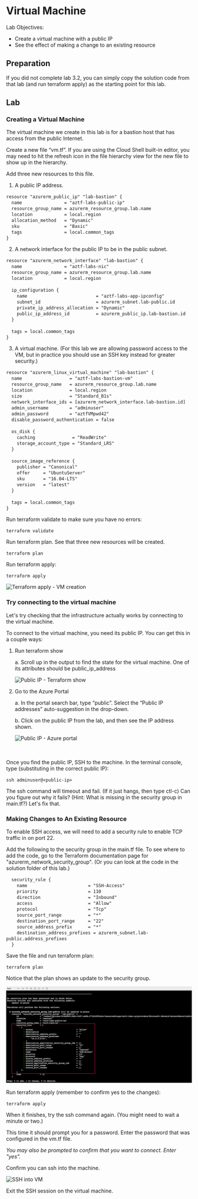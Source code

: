 # Virtual Machine

Lab Objectives:
- Create a virtual machine with a public IP
- See the effect of making a change to an existing resource

## Preparation

If you did not complete lab 3.2, you can simply copy the solution code from that lab (and run terraform apply) as the starting point for this lab.

## Lab

### Creating a Virtual Machine

The virtual machine we create in this lab is for a bastion host that has access from the public Internet.

Create a new file “vm.tf”.  If you are using the Cloud Shell built-in editor, you may need to hit the refresh icon in the file hierarchy view for the new file to show up in the hierarchy.

Add three new resources to this file.

1. A public IP address.
```
resource "azurerm_public_ip" "lab-bastion" {
  name                = "aztf-labs-public-ip"
  resource_group_name = azurerm_resource_group.lab.name
  location            = local.region
  allocation_method   = "Dynamic"
  sku                 = "Basic"
  tags                = local.common_tags
}
```

2. A network interface for the public IP to be in the public subnet.
```
resource "azurerm_network_interface" "lab-bastion" {
  name                = "aztf-labs-nic"
  resource_group_name = azurerm_resource_group.lab.name
  location            = local.region

  ip_configuration {
    name                          = "aztf-labs-app-ipconfig"
    subnet_id                     = azurerm_subnet.lab-public.id
    private_ip_address_allocation = "Dynamic"
    public_ip_address_id          = azurerm_public_ip.lab-bastion.id
  }

  tags = local.common_tags
}
```

3. A virtual machine. (For this lab we are allowing password access to the VM, but in practice you should use an SSH key instead for greater security.)
```
resource "azurerm_linux_virtual_machine" "lab-bastion" {
  name                  = "aztf-labs-bastion-vm"
  resource_group_name   = azurerm_resource_group.lab.name
  location              = local.region
  size                  = "Standard_B1s"
  network_interface_ids = [azurerm_network_interface.lab-bastion.id]
  admin_username        = "adminuser"
  admin_password        = "aztfVMpwd42"
  disable_password_authentication = false

  os_disk {
    caching              = "ReadWrite"
    storage_account_type = "Standard_LRS"
  }

  source_image_reference {
    publisher = "Canonical"
    offer     = "UbuntuServer"
    sku       = "16.04-LTS"
    version   = "latest"
  }

  tags = local.common_tags
}
```

Run terraform validate to make sure you have no errors:
```
terraform validate
```

Run terraform plan.  See that three new resources will be created.
```
terraform plan
```

Run terraform apply:
```
terraform apply
```
![Terraform apply - VM creation](./images/tf-vm-apply.png "Terraform apply - VM creation")

### Try connecting to the virtual machine

Let's try checking that the infrastructure actually works by connecting to the virtual machine.

To connect to the virtual machine, you need its public IP.  You can get this in a couple ways:

1. Run terraform show

    a. Scroll up in the output to find the state for the virtual machine.  One of its attributes should be public_ip_address

    ![Public IP - Terraform show](./images/tf-show-vm-ip.png "Public IP - Terraform show")

2. Go to the Azure Portal

    a. In the portal search bar, type “public”.  Select the “Public IP addresses” auto-suggestion in the drop-down.

    b. Click on the public IP from the lab, and then see the IP address shown.

    ![Public IP - Azure portal](./images/az-vm-ip.png "Public IP - Azure portal")

<br /><br />
Once you find the public IP, SSH to the machine.  In the terminal console, type (substituting in the correct public IP):

```
ssh adminuser@<public-ip>
```
The ssh command will timeout and fail. (If it just hangs, then type ctl-c)  Can you figure out why it fails?   (Hint:  What is missing in the security group in main.tf?)   Let's fix that.

### Making Changes to An Existing Resource

To enable SSH access, we will need to add a security rule to enable TCP traffic in on port 22.

Add the following to the security group in the main.tf file.  To see where to add the code, go to the Terraform documentation page for "azurerm_network_security_group". (Or you can look at the code in the solution folder of this lab.)

```
  security_rule {
    name                       = "SSH-Access"
    priority                   = 110
    direction                  = "Inbound"
    access                     = "Allow"
    protocol                   = "Tcp"
    source_port_range          = "*"
    destination_port_range     = "22"
    source_address_prefix      = "*"
    destination_address_prefixes = azurerm_subnet.lab-public.address_prefixes
  }
```

Save the file and run terraform plan:
```
terraform plan
```

Notice that the plan shows an update to the security group.

![Terraform Plan - Added SG](./images/tf-plan-sg.png "Terraform Plan - Added SG")


Run terraform apply (remember to confirm yes to the changes):
```
terraform apply
```

When it finishes, try the ssh command again.  (You might need to wait a minute or two.)

This time it should prompt you for a password.  Enter the password that was configured in the vm.tf file.

*You may also be prompted to confirm that you want to connect. Enter "yes".*

Confirm you can ssh into the machine.

![SSH into VM](./images/cs-vm-ssh.png "SSH into VM")

Exit the SSH session on the virtual machine.
